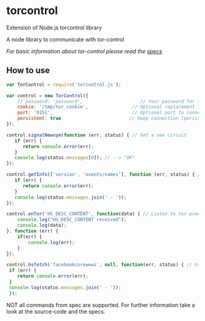 # torcontrol
Extension of Node.js torcontrol library

A node library to communicate with tor-control

*For basic information about tor-control please read the
[specs](https://gitweb.torproject.org/torspec.git/tree/control-spec.txt)*

## How to use

```js
var TorControl = require('torcontrol.js');

var control = new TorControl({
    // password: 'password',                     // Your password for tor-control
    cookie: '/tmp/tor_cookie',                // Optional replacement for password - cookie auth
    port: '9151',                             // Optional port to connect to
    persistent: true                         // Keep connection (persistent)
});

control.signalNewnym(function (err, status) { // Get a new circuit
   if (err) {
      return console.error(err);
   }
   console.log(status.messages[0]); // --> "OK"
});

control.getInfo(['version', 'events/names'], function (err, status) { // Get info like describe in chapter 3.9 in tor-control specs.
   if (err) {
      return console.error(err);
   }
   console.log(status.messages.join(' - '));
});

control.onTor('HS_DESC_CONTENT', function(data) { // Listen to tor events
    console.log("HS_DESC_CONTENT received");
    console.log(data);
}, function (err) {
    if(err) {
        console.log(err);
    }
});

control.hsfetch('facebookcorewwwi', null, function(err, status) { // Use HSFETCH to get HS descriptors
 if (err) {
    return console.error(err);
 }
 console.log(status.messages.join(' - '));
 });

```

NOT all commands from spec are supported. For further information take a look at the source-code and the specs.
